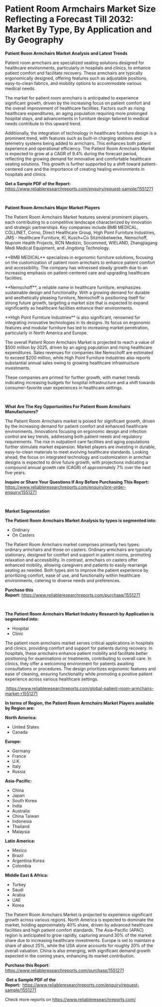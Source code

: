 <p><h1>Patient Room Armchairs Market Size Reflecting a Forecast Till 2032: Market By Type, By Application and By Geography</h1></p><p><strong>Patient Room Armchairs Market Analysis and Latest Trends</strong></p>
<p><p>Patient room armchairs are specialized seating solutions designed for healthcare environments, particularly in hospitals and clinics, to enhance patient comfort and facilitate recovery. These armchairs are typically ergonomically designed, offering features such as adjustable positions, easy-to-clean fabrics, and mobility options to accommodate various medical needs. </p><p>The market for patient room armchairs is anticipated to experience significant growth, driven by the increasing focus on patient comfort and the overall improvement of healthcare facilities. Factors such as rising healthcare expenditures, an aging population requiring more prolonged hospital stays, and advancements in furniture design tailored to medical needs contribute to this upward trend.</p><p>Additionally, the integration of technology in healthcare furniture design is a prominent trend, with features such as built-in charging stations and telemetry systems being added to armchairs. This enhances both patient experience and operational efficiency. The Patient Room Armchairs Market is expected to grow at a CAGR of 9.4% during the forecast period, reflecting the growing demand for innovative and comfortable healthcare seating solutions. This growth is further supported by a shift toward patient-centered care and the importance of creating healing environments in hospitals and clinics.</p></p>
<p><strong>Get a Sample PDF of the Report:&nbsp;</strong> <a href="https://www.reliableresearchreports.com/enquiry/request-sample/1551271?utm_campaign=3056&utm_medium=2&utm_source=Github&utm_content=ia&utm_term=04032025&utm_id=patient-room-armchairs">https://www.reliableresearchreports.com/enquiry/request-sample/1551271</a></p>
<p>&nbsp;</p>
<p><strong>Patient Room Armchairs Major Market Players</strong></p>
<p><p>The Patient Room Armchairs Market features several prominent players, each contributing to a competitive landscape characterized by innovation and strategic partnerships. Key companies include BMB MEDICAL, COLLINET, Corno, Direct Healthcare Group, High Point Furniture Industries, JMS - Healthcare Furniture, KI, Kusch+Co Sitzmöbelwerke, Nemschoff, Nuprom Health Projects, RCN Medizin, Socommed, WIELAND, Zhangjiagang Medi Medical Equipment, and Jingdong Technology.</p><p>**BMB MEDICAL** specializes in ergonomic furniture solutions, focusing on the customization of patient room armchairs to enhance patient comfort and accessibility. The company has witnessed steady growth due to an increasing emphasis on patient-centered care and upgrading healthcare facilities. </p><p>**Nemschoff**, a reliable name in healthcare furniture, emphasizes sustainable design and functionality. With a growing demand for durable and aesthetically pleasing furniture, Nemschoff is positioning itself for strong future growth, targeting a market size that is expected to expand significantly as healthcare facilities enhance their environments.</p><p>**High Point Furniture Industries** is also significant, renowned for integrating innovative technologies in its designs. Its focus on ergonomic features and modular furniture has led to increasing market penetration, particularly in North America and Europe.</p><p>The overall Patient Room Armchairs Market is projected to reach a value of $500 million by 2025, driven by an aging population and rising healthcare expenditures. Sales revenues for companies like Nemschoff are estimated to exceed $200 million, while High Point Furniture Industries also reports substantial annual sales owing to growing healthcare infrastructure investments.</p><p>These companies are primed for further growth, with market trends indicating increasing budgets for hospital infrastructure and a shift towards consumer-favorite user experiences in healthcare settings.</p></p>
<p>&nbsp;</p>
<p><strong>What Are The Key Opportunities For Patient Room Armchairs Manufacturers?</strong></p>
<p><p>The Patient Room Armchairs market is poised for significant growth, driven by the increasing demand for patient comfort and enhanced healthcare environments. Innovations focusing on ergonomic design and infection control are key trends, addressing both patient needs and regulatory requirements. The rise in outpatient care facilities and aging populations further stimulate market expansion. Market players are investing in durable, easy-to-clean materials to meet evolving healthcare standards. Looking ahead, the focus on integrated technology and customization in armchair designs is expected to drive future growth, with projections indicating a compound annual growth rate (CAGR) of approximately 7% over the next five years.</p></p>
<p><strong>Inquire or Share Your Questions If Any Before Purchasing This Report:</strong> <a href="https://www.reliableresearchreports.com/enquiry/pre-order-enquiry/1551271?utm_campaign=3056&utm_medium=2&utm_source=Github&utm_content=ia&utm_term=04032025&utm_id=patient-room-armchairs">https://www.reliableresearchreports.com/enquiry/pre-order-enquiry/1551271</a></p>
<p>&nbsp;</p>
<p><strong>Market Segmentation</strong></p>
<p><strong>The Patient Room Armchairs Market Analysis by types is segmented into:</strong></p>
<p><ul><li>Ordinary</li><li>On Casters</li></ul></p>
<p><p>The Patient Room Armchairs market comprises primarily two types: ordinary armchairs and those on casters. Ordinary armchairs are typically stationary, designed for comfort and support in patient rooms, promoting relaxation and accessibility. In contrast, armchairs on casters offer enhanced mobility, allowing caregivers and patients to easily rearrange seating as needed. Both types aim to improve the patient experience by prioritizing comfort, ease of use, and functionality within healthcare environments, catering to diverse needs and preferences.</p></p>
<p><strong>Purchase this Report:&nbsp;</strong><a href="https://www.reliableresearchreports.com/purchase/1551271?utm_campaign=3056&utm_medium=2&utm_source=Github&utm_content=ia&utm_term=04032025&utm_id=patient-room-armchairs">https://www.reliableresearchreports.com/purchase/1551271</a></p>
<p>&nbsp;</p>
<p><strong>The Patient Room Armchairs Market Industry Research by Application is segmented into:</strong></p>
<p><ul><li>Hospital</li><li>Clinic</li></ul></p>
<p><p>The patient room armchairs market serves critical applications in hospitals and clinics, providing comfort and support for patients during recovery. In hospitals, these armchairs enhance patient mobility and facilitate better positioning for examinations or treatments, contributing to overall care. In clinics, they offer a welcoming environment for patients awaiting consultations or procedures. The design prioritizes ergonomic features and ease of cleaning, ensuring functionality while promoting a positive patient experience across various healthcare settings.</p></p>
<p><a href="https://www.reliableresearchreports.com/global-patient-room-armchairs-market-r1551271?utm_campaign=3056&utm_medium=2&utm_source=Github&utm_content=ia&utm_term=04032025&utm_id=patient-room-armchairs">&nbsp;https://www.reliableresearchreports.com/global-patient-room-armchairs-market-r1551271</a></p>
<p><strong>In terms of Region, the Patient Room Armchairs Market Players available by Region are:</strong></p>
<p>
    <p> <strong> North America: </strong>
        <ul>
            <li>United States</li>
            <li>Canada</li>
        </ul>
        </p> 
    <p> <strong> Europe: </strong>
        <ul>
            <li>Germany</li>
            <li>France</li>
            <li>U.K.</li>
            <li>Italy</li>
            <li>Russia</li>
        </ul>
        </p> 
    <p> <strong> Asia-Pacific: </strong>
        <ul>
            <li>China</li>
            <li>Japan</li>
            <li>South Korea</li>
            <li>India</li>
            <li>Australia</li>
            <li>China Taiwan</li>
            <li>Indonesia</li>
            <li>Thailand</li>
            <li>Malaysia</li>
        </ul>
        </p> 
    <p> <strong> Latin America: </strong>
        <ul>
            <li>Mexico</li>
            <li>Brazil</li>
            <li>Argentina Korea</li>
            <li>Colombia</li>
        </ul>
        </p> 
    <p> <strong> Middle East & Africa: </strong>
        <ul>
            <li>Turkey</li>
            <li>Saudi</li>
            <li>Arabia</li>
            <li>UAE</li>
            <li>Korea</li>
        </ul>
    </p>
    </p>
<p><p>The Patient Room Armchairs Market is projected to experience significant growth across various regions. North America is expected to dominate the market, holding approximately 40% share, driven by advanced healthcare facilities and high patient comfort standards. The Asia-Pacific (APAC) region is anticipated to grow rapidly, capturing around 30% of the market share due to increasing healthcare investments. Europe is set to maintain a share of about 25%, while the USA alone accounts for roughly 20% of the overall valuation. China is also emerging, with significant demand growth expected in the coming years, enhancing its market contribution.</p></p>
<p><strong>Purchase this Report: </strong><a href="https://www.reliableresearchreports.com/purchase/1551271?utm_campaign=3056&utm_medium=2&utm_source=Github&utm_content=ia&utm_term=04032025&utm_id=patient-room-armchairs">https://www.reliableresearchreports.com/purchase/1551271</a></p>
<p>&nbsp;<strong>Get a Sample PDF of the Report:&nbsp;&nbsp;</strong><a href="https://www.reliableresearchreports.com/enquiry/request-sample/1551271?utm_campaign=3056&utm_medium=2&utm_source=Github&utm_content=ia&utm_term=04032025&utm_id=patient-room-armchairs">https://www.reliableresearchreports.com/enquiry/request-sample/1551271</a></p>
<p><strong></strong></p>
<p>Check more reports on <a href="https://www.reliableresearchreports.com/?utm_campaign=3056&utm_medium=2&utm_source=Github&utm_content=ia&utm_term=04032025&utm_id=patient-room-armchairs">https://www.reliableresearchreports.com/</a></p>